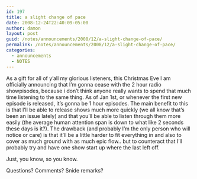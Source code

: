 ```yaml
---
id: 197
title: a slight change of pace
date: 2008-12-24T22:40:09-05:00
author: damon
layout: post
guid: /notes/announcements/2008/12/a-slight-change-of-pace/
permalink: /notes/announcements/2008/12/a-slight-change-of-pace/
categories:
  - announcements
  - NOTES
---
```

As a gift for all of y’all my glorious listeners, this Christmas Eve I am officially announcing that I’m gonna cease with the 2 hour radio showpisodes, because i don’t think anyone really wants to spend that much time listening to the same thing. As of Jan 1st, or whenever the first new episode is released, it’s gonna be 1 hour episodes. The main benefit to this is that I’ll be able to release shows much more quickly (we all know that’s been an issue lately) and that you’ll be able to listen through them more easily (the average human attention span is down to what like 2 seconds these days is it?). The drawback (and probably I’m the only person who will notice or care) is that it’ll be a little harder to fit everything in and also to cover as much ground with as much epic flow.. but to counteract that I’ll probably try and have one show start up where the last left off.

Just, you know, so you know.

Questions? Comments? Snide remarks?